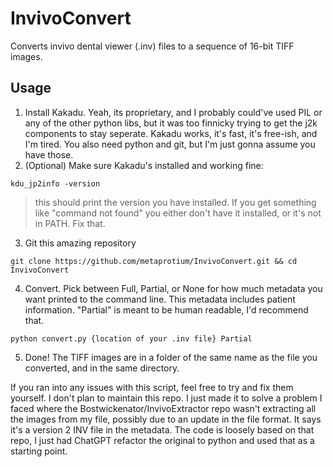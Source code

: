 # InvivoConvert
Converts invivo dental viewer (.inv) files to a sequence of 16-bit TIFF images. 
## Usage

 1. Install Kakadu.
 Yeah, its proprietary, and I probably could've used PIL or any of the other python libs, but it was too finnicky trying to get the j2k components to stay seperate. Kakadu works, it's fast, it's free-ish, and I'm tired. You also need python and git, but I'm just gonna assume you have those. 
 2. (Optional) Make sure Kakadu's installed and working fine:
 ```
 kdu_jp2info -version
 ```
 > this should print the version you have installed. If you get something like "command not found" you either don't have it installed, or it's not in PATH. Fix that.
 3. Git this amazing repository
 ```
 git clone https://github.com/metaprotium/InvivoConvert.git && cd InvivoConvert
 ```
 4. Convert. Pick between Full, Partial, or None for how much metadata you want printed to the command line. This metadata includes patient information. "Partial" is meant to be human readable, I'd recommend that. 
 ```
 python convert.py {location of your .inv file} Partial
 ```
 5. Done!
 The TIFF images are in a folder of the same name as the file you converted, and in the same directory. 

If you ran into any issues with this script, feel free to try and fix them yourself. I don't plan to maintain this repo. I just made it to solve a problem I faced where the Bostwickenator/InvivoExtractor repo wasn't extracting all the images from my file, possibly due to an update in the file format. It says it's a version 2 INV file in the metadata. The code is loosely based on that repo, I just had ChatGPT refactor the original to python and used that as a starting point. 
